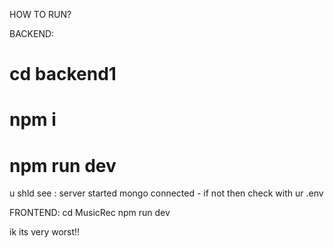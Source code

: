 HOW TO RUN?


 BACKEND:

  # cd backend1
  #  npm i
   # npm run dev

 u shld see :
 server started 
 mongo connected - if not then check with ur .env 

FRONTEND:
    cd MusicRec
     npm run dev

ik its very worst!! 